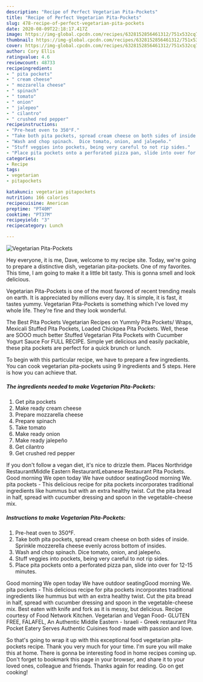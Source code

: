 ```yaml
---
description: "Recipe of Perfect Vegetarian Pita-Pockets"
title: "Recipe of Perfect Vegetarian Pita-Pockets"
slug: 478-recipe-of-perfect-vegetarian-pita-pockets
date: 2020-08-09T22:18:17.417Z
image: https://img-global.cpcdn.com/recipes/6328152856461312/751x532cq70/vegetarian-pita-pockets-recipe-main-photo.jpg
thumbnail: https://img-global.cpcdn.com/recipes/6328152856461312/751x532cq70/vegetarian-pita-pockets-recipe-main-photo.jpg
cover: https://img-global.cpcdn.com/recipes/6328152856461312/751x532cq70/vegetarian-pita-pockets-recipe-main-photo.jpg
author: Cory Ellis
ratingvalue: 4.6
reviewcount: 48733
recipeingredient:
- " pita pockets"
- " cream cheese"
- " mozzarella cheese"
- " spinach"
- " tomato"
- " onion"
- " jalepeo"
- " cilantro"
- " crushed red pepper"
recipeinstructions:
- "Pre-heat oven to 350°F."
- "Take both pita pockets, spread cream cheese on both sides of inside.  Sprinkle mozzerella cheese evenly across bottom of insides."
- "Wash and chop spinach.  Dice tomato, onion, and jalepeño."
- "Stuff veggies into pockets, being very careful to not rip sides."
- "Place pita pockets onto a perforated pizza pan, slide into over for 12-15 minutes."
categories:
- Recipe
tags:
- vegetarian
- pitapockets

katakunci: vegetarian pitapockets 
nutrition: 166 calories
recipecuisine: American
preptime: "PT40M"
cooktime: "PT37M"
recipeyield: "3"
recipecategory: Lunch

---
```



![Vegetarian Pita-Pockets](https://img-global.cpcdn.com/recipes/6328152856461312/751x532cq70/vegetarian-pita-pockets-recipe-main-photo.jpg)

Hey everyone, it is me, Dave, welcome to my recipe site. Today, we're going to prepare a distinctive dish, vegetarian pita-pockets. One of my favorites. This time, I am going to make it a little bit tasty. This is gonna smell and look delicious.

Vegetarian Pita-Pockets is one of the most favored of recent trending meals on earth. It is appreciated by millions every day. It is simple, it is fast, it tastes yummy. Vegetarian Pita-Pockets is something which I've loved my whole life. They're fine and they look wonderful.

The Best Pita Pockets Vegetarian Recipes on Yummly Pita Pockets/ Wraps, Mexicali Stuffed Pita Pockets, Loaded Chickpea Pita Pockets. Well, these are SOOO much better Stuffed Vegetarian Pita Pockets with Cucumber Yogurt Sauce For FULL RECIPE. Simple yet delicious and easily packable, these pita pockets are perfect for a quick brunch or lunch.


To begin with this particular recipe, we have to prepare a few ingredients. You can cook vegetarian pita-pockets using 9 ingredients and 5 steps. Here is how you can achieve that.

<!--inarticleads1-->

##### The ingredients needed to make Vegetarian Pita-Pockets:

1. Get  pita pockets
1. Make ready  cream cheese
1. Prepare  mozzarella cheese
1. Prepare  spinach
1. Take  tomato
1. Make ready  onion
1. Make ready  jalepeño
1. Get  cilantro
1. Get  crushed red pepper


If you don&#39;t follow a vegan diet, it&#39;s nice to drizzle them. Places Northridge RestaurantMiddle Eastern RestaurantLebanese Restaurant Pita Pockets. Good morning We open today We have outdoor seatingGood morning We. pita pockets - This delicious recipe for pita pockets incorporates traditional ingredients like hummus but with an extra healthy twist. Cut the pita bread in half, spread with cucumber dressing and spoon in the vegetable-cheese mix. 

<!--inarticleads2-->

##### Instructions to make Vegetarian Pita-Pockets:

1. Pre-heat oven to 350°F.
1. Take both pita pockets, spread cream cheese on both sides of inside.  Sprinkle mozzerella cheese evenly across bottom of insides.
1. Wash and chop spinach.  Dice tomato, onion, and jalepeño.
1. Stuff veggies into pockets, being very careful to not rip sides.
1. Place pita pockets onto a perforated pizza pan, slide into over for 12-15 minutes.


Good morning We open today We have outdoor seatingGood morning We. pita pockets - This delicious recipe for pita pockets incorporates traditional ingredients like hummus but with an extra healthy twist. Cut the pita bread in half, spread with cucumber dressing and spoon in the vegetable-cheese mix. Best eaten with knife and fork as it is messy, but delicious. Recipe courtesy of Food Network Kitchen. Vegetarian and Vegan Food- GLUTEN FREE, FALAFEL, An Authentic Middle Eastern - Israeli - Greek restaurant Pita Pocket Eatery Serves Authentic Cuisines food made with passion and love. 

So that's going to wrap it up with this exceptional food vegetarian pita-pockets recipe. Thank you very much for your time. I'm sure you will make this at home. There is gonna be interesting food in home recipes coming up. Don't forget to bookmark this page in your browser, and share it to your loved ones, colleague and friends. Thanks again for reading. Go on get cooking!
